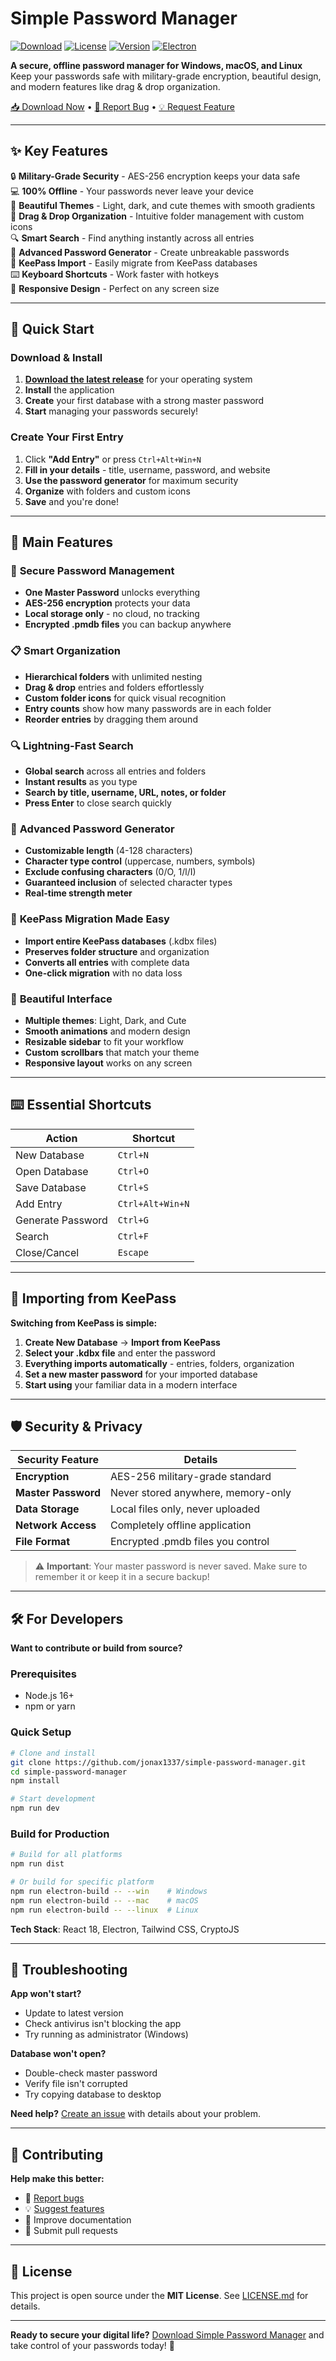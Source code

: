 # Simple Password Manager

[![Download](https://img.shields.io/badge/Download-Latest-blue?style=for-the-badge&logo=download)](https://github.com/jonax1337/simple-password-manager/releases) [![License](https://img.shields.io/badge/License-MIT-green?style=for-the-badge)](./LICENSE.md) [![Version](https://img.shields.io/badge/Version-1.0.0-orange?style=for-the-badge)](https://github.com/jonax1337/simple-password-manager/releases)
[![Electron](https://img.shields.io/badge/Electron-37.2.0-47848F?style=for-the-badge&logo=Electron&logoColor=white)](https://www.electronjs.org/)

**A secure, offline password manager for Windows, macOS, and Linux**  
Keep your passwords safe with military-grade encryption, beautiful design, and modern features like drag & drop organization.

[📥 Download Now](https://github.com/jonax1337/simple-password-manager/releases) • [🐛 Report Bug](https://github.com/jonax1337/simple-password-manager/issues) • [💡 Request Feature](https://github.com/jonax1337/simple-password-manager/issues)

---

## ✨ Key Features

🔒 **Military-Grade Security** - AES-256 encryption keeps your data safe  
💻 **100% Offline** - Your passwords never leave your device  
🎨 **Beautiful Themes** - Light, dark, and cute themes with smooth gradients  
📁 **Drag & Drop Organization** - Intuitive folder management with custom icons  
🔍 **Smart Search** - Find anything instantly across all entries  
🎲 **Advanced Password Generator** - Create unbreakable passwords  
📂 **KeePass Import** - Easily migrate from KeePass databases  
⌨️ **Keyboard Shortcuts** - Work faster with hotkeys  
📱 **Responsive Design** - Perfect on any screen size

---

## 🚀 Quick Start

### Download & Install
1. **[Download the latest release](https://github.com/jonax1337/simple-password-manager/releases)** for your operating system
2. **Install** the application
3. **Create** your first database with a strong master password
4. **Start** managing your passwords securely!

### Create Your First Entry
1. Click **"Add Entry"** or press `Ctrl+Alt+Win+N`
2. **Fill in your details** - title, username, password, and website
3. **Use the password generator** for maximum security
4. **Organize** with folders and custom icons
5. **Save** and you're done!

---

## 🎯 Main Features

### 🔐 **Secure Password Management**
- **One Master Password** unlocks everything
- **AES-256 encryption** protects your data
- **Local storage only** - no cloud, no tracking
- **Encrypted .pmdb files** you can backup anywhere

### 📋 **Smart Organization**
- **Hierarchical folders** with unlimited nesting
- **Drag & drop** entries and folders effortlessly
- **Custom folder icons** for quick visual recognition
- **Entry counts** show how many passwords are in each folder
- **Reorder entries** by dragging them around

### 🔍 **Lightning-Fast Search**
- **Global search** across all entries and folders
- **Instant results** as you type
- **Search by title, username, URL, notes, or folder**
- **Press Enter** to close search quickly

### 🎲 **Advanced Password Generator**
- **Customizable length** (4-128 characters)
- **Character type control** (uppercase, numbers, symbols)
- **Exclude confusing characters** (0/O, 1/l/I)
- **Guaranteed inclusion** of selected character types
- **Real-time strength meter**

### 📂 **KeePass Migration Made Easy**
- **Import entire KeePass databases** (.kdbx files)
- **Preserves folder structure** and organization
- **Converts all entries** with complete data
- **One-click migration** with no data loss

### 🎨 **Beautiful Interface**
- **Multiple themes**: Light, Dark, and Cute
- **Smooth animations** and modern design
- **Resizable sidebar** to fit your workflow
- **Custom scrollbars** that match your theme
- **Responsive layout** works on any screen

---

## ⌨️ Essential Shortcuts

| **Action** | **Shortcut** |
|------------|--------------|
| New Database | `Ctrl+N` |
| Open Database | `Ctrl+O` |
| Save Database | `Ctrl+S` |
| Add Entry | `Ctrl+Alt+Win+N` |
| Generate Password | `Ctrl+G` |
| Search | `Ctrl+F` |
| Close/Cancel | `Escape` |

---

## 🔄 Importing from KeePass

**Switching from KeePass is simple:**

1. **Create New Database** → **Import from KeePass**
2. **Select your .kdbx file** and enter the password
3. **Everything imports automatically** - entries, folders, organization
4. **Set a new master password** for your imported database
5. **Start using** your familiar data in a modern interface

---

## 🛡️ Security & Privacy

| **Security Feature** | **Details** |
|---------------------|-------------|
| **Encryption** | AES-256 military-grade standard |
| **Master Password** | Never stored anywhere, memory-only |
| **Data Storage** | Local files only, never uploaded |
| **Network Access** | Completely offline application |
| **File Format** | Encrypted .pmdb files you control |

> ⚠️ **Important**: Your master password is never saved. Make sure to remember it or keep it in a secure backup!

---

## 🛠️ For Developers

**Want to contribute or build from source?**

### Prerequisites
- Node.js 16+
- npm or yarn

### Quick Setup
```bash
# Clone and install
git clone https://github.com/jonax1337/simple-password-manager.git
cd simple-password-manager
npm install

# Start development
npm run dev
```

### Build for Production
```bash
# Build for all platforms
npm run dist

# Or build for specific platform
npm run electron-build -- --win    # Windows
npm run electron-build -- --mac    # macOS  
npm run electron-build -- --linux  # Linux
```

**Tech Stack**: React 18, Electron, Tailwind CSS, CryptoJS

---

## 🐛 Troubleshooting

**App won't start?**
- Update to latest version
- Check antivirus isn't blocking the app
- Try running as administrator (Windows)

**Database won't open?**
- Double-check master password
- Verify file isn't corrupted
- Try copying database to desktop

**Need help?** [Create an issue](https://github.com/jonax1337/simple-password-manager/issues) with details about your problem.

---

## 🤝 Contributing

**Help make this better:**
- 🐛 [Report bugs](https://github.com/jonax1337/simple-password-manager/issues)
- 💡 [Suggest features](https://github.com/jonax1337/simple-password-manager/issues) 
- 📝 Improve documentation
- 🔧 Submit pull requests

---

## 📜 License

This project is open source under the **MIT License**. See [LICENSE.md](LICENSE.md) for details.

---

**Ready to secure your digital life?** [Download Simple Password Manager](https://github.com/jonax1337/simple-password-manager/releases) and take control of your passwords today! 🔐